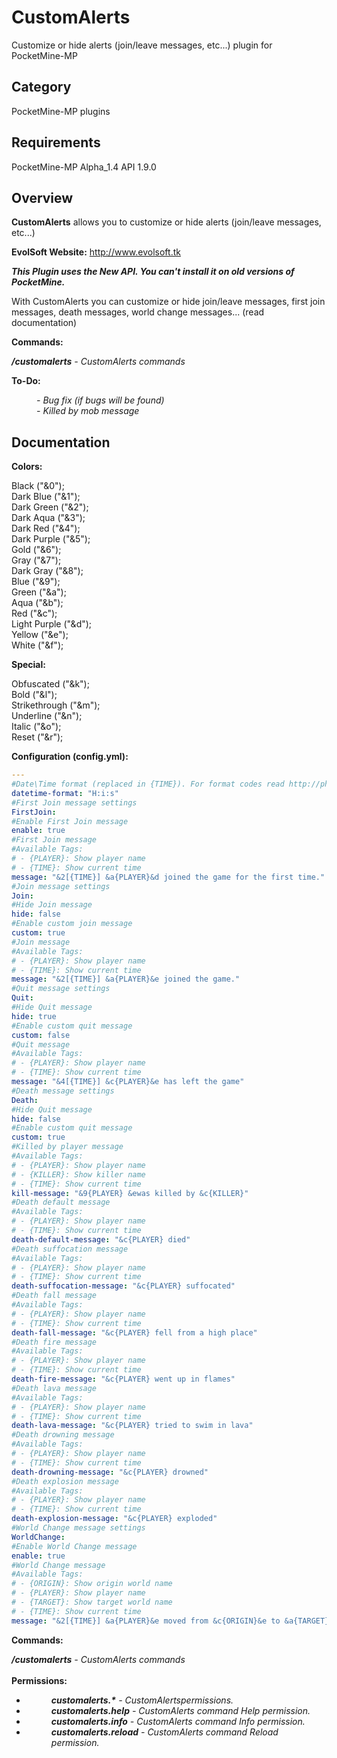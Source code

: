 # CustomAlerts

Customize or hide alerts (join/leave messages, etc...) plugin for PocketMine-MP
## Category

PocketMine-MP plugins

## Requirements

PocketMine-MP Alpha_1.4 API 1.9.0

## Overview

**CustomAlerts** allows you to customize or hide alerts (join/leave messages, etc...)

**EvolSoft Website:** http://www.evolsoft.tk

***This Plugin uses the New API. You can't install it on old versions of PocketMine.***

With CustomAlerts you can customize or hide join/leave messages, first join messages, death messages, world change messages... (read documentation)

**Commands:**

***/customalerts*** *- CustomAlerts commands*

**To-Do:**

<dd><i>- Bug fix (if bugs will be found)</i></dd>
<dd><i>- Killed by mob message</i></dd>

## Documentation

**Colors:**

Black ("&0");<br>
Dark Blue ("&1");<br>
Dark Green ("&2");<br>
Dark Aqua ("&3");<br>
Dark Red ("&4");<br>
Dark Purple ("&5");<br>
Gold ("&6");<br>
Gray ("&7");<br>
Dark Gray ("&8");<br>
Blue ("&9");<br>
Green ("&a");<br>
Aqua ("&b");<br>
Red ("&c");<br>
Light Purple ("&d");<br>
Yellow ("&e");<br>
White ("&f");<br>

**Special:**

Obfuscated ("&k");<br>
Bold ("&l");<br>
Strikethrough ("&m");<br>
Underline ("&n");<br>
Italic ("&o");<br>
Reset ("&r");<br>

**Configuration (config.yml):**

```yaml
---
#Date\Time format (replaced in {TIME}). For format codes read http://php.net/manual/en/datetime.formats.php
datetime-format: "H:i:s"
#First Join message settings
FirstJoin:
#Enable First Join message
enable: true
#First Join message
#Available Tags:
# - {PLAYER}: Show player name
# - {TIME}: Show current time
message: "&2[{TIME}] &a{PLAYER}&d joined the game for the first time."
#Join message settings
Join:
#Hide Join message
hide: false
#Enable custom join message 
custom: true
#Join message
#Available Tags:
# - {PLAYER}: Show player name
# - {TIME}: Show current time
message: "&2[{TIME}] &a{PLAYER}&e joined the game."
#Quit message settings
Quit:
#Hide Quit message
hide: true
#Enable custom quit message 
custom: false
#Quit message
#Available Tags:
# - {PLAYER}: Show player name
# - {TIME}: Show current time
message: "&4[{TIME}] &c{PLAYER}&e has left the game"
#Death message settings
Death:
#Hide Quit message
hide: false
#Enable custom quit message
custom: true
#Killed by player message
#Available Tags:
# - {PLAYER}: Show player name
# - {KILLER}: Show killer name
# - {TIME}: Show current time
kill-message: "&9{PLAYER} &ewas killed by &c{KILLER}"
#Death default message
#Available Tags:
# - {PLAYER}: Show player name
# - {TIME}: Show current time
death-default-message: "&c{PLAYER} died"
#Death suffocation message
#Available Tags:
# - {PLAYER}: Show player name
# - {TIME}: Show current time
death-suffocation-message: "&c{PLAYER} suffocated"
#Death fall message
#Available Tags:
# - {PLAYER}: Show player name
# - {TIME}: Show current time
death-fall-message: "&c{PLAYER} fell from a high place"
#Death fire message
#Available Tags:
# - {PLAYER}: Show player name
# - {TIME}: Show current time
death-fire-message: "&c{PLAYER} went up in flames"
#Death lava message
#Available Tags:
# - {PLAYER}: Show player name
# - {TIME}: Show current time
death-lava-message: "&c{PLAYER} tried to swim in lava"
#Death drowning message
#Available Tags:
# - {PLAYER}: Show player name
# - {TIME}: Show current time
death-drowning-message: "&c{PLAYER} drowned"
#Death explosion message
#Available Tags:
# - {PLAYER}: Show player name
# - {TIME}: Show current time
death-explosion-message: "&c{PLAYER} exploded"
#World Change message settings
WorldChange:
#Enable World Change message
enable: true
#World Change message
#Available Tags:
# - {ORIGIN}: Show origin world name
# - {PLAYER}: Show player name
# - {TARGET}: Show target world name
# - {TIME}: Show current time
message: "&2[{TIME}] &a{PLAYER}&e moved from &c{ORIGIN}&e to &a{TARGET}"
```

**Commands:**

***/customalerts*** *- CustomAlerts commands*
<br><br>
**Permissions:**
<br>
- <dd><i><b>customalerts.*</b> - CustomAlertspermissions.</i></dd>
- <dd><i><b>customalerts.help</b> - CustomAlerts command Help permission.</i></dd>
- <dd><i><b>customalerts.info</b> - CustomAlerts command Info permission.</i></dd>
- <dd><i><b>customalerts.reload</b> - CustomAlerts command Reload permission.</i></dd>
